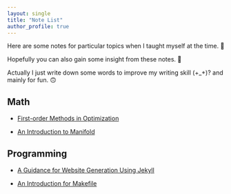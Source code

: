 ```yaml
---
layout: single
title: "Note List"
author_profile: true
---
```


Here are some notes for particular topics when I taught myself at the time. 🙂

Hopefully you can also gain some insight from these notes. 🤠 

Actually I just write down some words to improve my writing skill (+_+)? and
mainly for fun. 🙃

## Math

- [First-order Methods in Optimization](./first_order_methods_in_optmization)

<!-- - A new attempt for the note link [link]({{ site.url | append: "/note/method" }}) -->

- [An Introduction to Manifold](./an_introduction_to_manifold)

## Programming

- [A Guidance for Website Generation Using Jekyll](./intro_website_build)

- [An Introduction for Makefile](./makefile.md)
